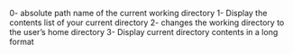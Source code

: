 0- absolute path name of the current working directory
1- Display the contents list of your current directory
2- changes the working directory to the user’s home directory
3- Display current directory contents in a long format

